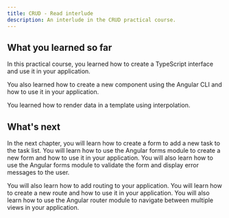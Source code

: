 ```yaml
---
title: CRUD - Read interlude
description: An interlude in the CRUD practical course.
---
```


## What you learned so far

In this practical course, you learned how to create a TypeScript interface and use it in your application.

You also learned how to create a new component using the Angular CLI and how to use it in your application.

You learned how to render data in a template using interpolation.

## What's next

In the next chapter, you will learn how to create a form to add a new task to the task list. You will learn how to use the Angular forms module to create a new form and how to use it in your application. You will also learn how to use the Angular forms module to validate the form and display error messages to the user.

You will also learn how to add routing to your application. You will learn how to create a new route and how to use it in your application. You will also learn how to use the Angular router module to navigate between multiple views in your application.

